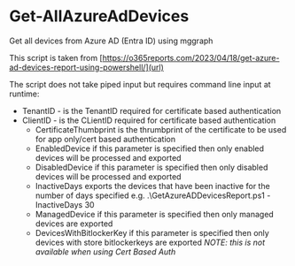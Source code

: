 # Get-AllAzureAdDevices
Get all devices from Azure AD (Entra ID) using mggraph

This script is taken from [https://o365reports.com/2023/04/18/get-azure-ad-devices-report-using-powershell/](url)

The script does not take piped input but requires command line input at runtime:
* TenantID - is the TenantID required for certificate based authentication 
* ClientID - is the CLientID required for certificate based authentication
    * CertificateThumbprint 
        is the thrumbprint of the certificate to be used for app only/cert based authentication
    * EnabledDevice
        if this parameter is specified then only enabled devices will be processed and exported
    * DisabledDevice 
        if this parameter is specified then only disabled devices will be processed and exported
    * InactiveDays <num of days> 
        exports the devices that have been inactive for the number of days specified e.g. .\GetAzureADDevicesReport.ps1 -InactiveDays 30
    * ManagedDevice
        if this parameter is specified then only managed devices are exported
    * DevicesWithBitlockerKey 
        if this parameter is specified then only devices with store bitlockerkeys are exported 
        *NOTE: this is not available when using Cert Based Auth* 
